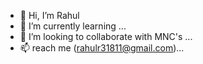- 👋 Hi, I’m Rahul
- 🌱 I’m currently learning ...
- 🤝 I’m looking to collaborate with MNC's ...
- 📫  reach me (rahulr31811@gmail.com)...

